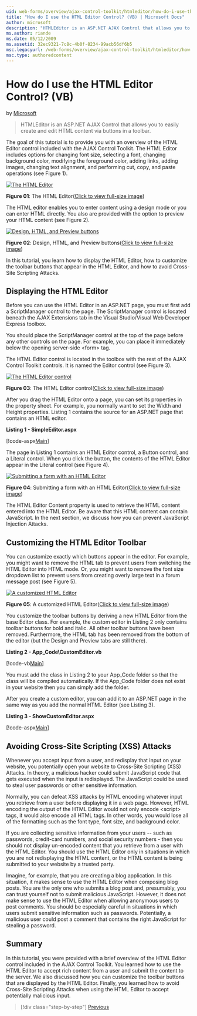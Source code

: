 ```yaml
---
uid: web-forms/overview/ajax-control-toolkit/htmleditor/how-do-i-use-the-html-editor-control-vb
title: "How do I use the HTML Editor Control? (VB) | Microsoft Docs"
author: microsoft
description: "HTMLEditor is an ASP.NET AJAX Control that allows you to easily create and edit HTML content via buttons in a toolbar."
ms.author: riande
ms.date: 05/12/2009
ms.assetid: 32ec9321-7c8c-4b0f-8234-99acb56df6b5
msc.legacyurl: /web-forms/overview/ajax-control-toolkit/htmleditor/how-do-i-use-the-html-editor-control-vb
msc.type: authoredcontent
---
```

How do I use the HTML Editor Control? (VB)
====================
by [Microsoft](https://github.com/microsoft)

> HTMLEditor is an ASP.NET AJAX Control that allows you to easily create and edit HTML content via buttons in a toolbar.


The goal of this tutorial is to provide you with an overview of the HTML Editor control included with the AJAX Control Toolkit. The HTML Editor includes options for changing font size, selecting a font, changing background color, modifying the foreground color, adding links, adding images, changing text alignment, and performing cut, copy, and paste operations (see Figure 1).


[![The HTML Editor](how-do-i-use-the-html-editor-control-vb/_static/image1.jpg)](how-do-i-use-the-html-editor-control-vb/_static/image1.png)

**Figure 01**: The HTML Editor([Click to view full-size image](how-do-i-use-the-html-editor-control-vb/_static/image2.png))


The HTML editor enables you to enter content using a design mode or you can enter HTML directly. You also are provided with the option to preview your HTML content (see Figure 2).


[![Design, HTML, and Preview buttons](how-do-i-use-the-html-editor-control-vb/_static/image2.jpg)](how-do-i-use-the-html-editor-control-vb/_static/image3.png)

**Figure 02**: Design, HTML, and Preview buttons([Click to view full-size image](how-do-i-use-the-html-editor-control-vb/_static/image4.png))


In this tutorial, you learn how to display the HTML Editor, how to customize the toolbar buttons that appear in the HTML Editor, and how to avoid Cross-Site Scripting Attacks.

## Displaying the HTML Editor

Before you can use the HTML Editor in an ASP.NET page, you must first add a ScriptManager control to the page. The ScriptManager control is located beneath the AJAX Extensions tab in the Visual Studio/Visual Web Developer Express toolbox.

You should place the ScriptManager control at the top of the page before any other controls on the page. For example, you can place it immediately below the opening server-side &lt;form&gt; tag.

The HTML Editor control is located in the toolbox with the rest of the AJAX Control Toolkit controls. It is named the Editor control (see Figure 3).


[![The HTML Editor control](how-do-i-use-the-html-editor-control-vb/_static/image3.jpg)](how-do-i-use-the-html-editor-control-vb/_static/image5.png)

**Figure 03**: The HTML Editor control([Click to view full-size image](how-do-i-use-the-html-editor-control-vb/_static/image6.png))


After you drag the HTML Editor onto a page, you can set its properties in the property sheet. For example, you normally want to set the Width and Height properties. Listing 1 contains the source for an ASP.NET page that contains an HTML editor.

**Listing 1 - SimpleEditor.aspx**

[!code-aspx[Main](how-do-i-use-the-html-editor-control-vb/samples/sample1.aspx)]

The page in Listing 1 contains an HTML Editor control, a Button control, and a Literal control. When you click the button, the contents of the HTML Editor appear in the Literal control (see Figure 4).


[![Submitting a form with an HTML Editor](how-do-i-use-the-html-editor-control-vb/_static/image4.jpg)](how-do-i-use-the-html-editor-control-vb/_static/image7.png)

**Figure 04**: Submitting a form with an HTML Editor([Click to view full-size image](how-do-i-use-the-html-editor-control-vb/_static/image8.png))


The HTML Editor Content property is used to retrieve the HTML content entered into the HTML Editor. Be aware that this HTML content can contain JavaScript. In the next section, we discuss how you can prevent JavaScript Injection Attacks.

## Customizing the HTML Editor Toolbar

You can customize exactly which buttons appear in the editor. For example, you might want to remove the HTML tab to prevent users from switching the HTML Editor into HTML mode. Or, you might want to remove the font size dropdown list to prevent users from creating overly large text in a forum message post (see Figure 5).


[![A customized HTML Editor](how-do-i-use-the-html-editor-control-vb/_static/image5.jpg)](how-do-i-use-the-html-editor-control-vb/_static/image9.png)

**Figure 05**: A customized HTML Editor([Click to view full-size image](how-do-i-use-the-html-editor-control-vb/_static/image10.png))


You customize the toolbar buttons by deriving a new HTML Editor from the base Editor class. For example, the custom editor in Listing 2 only contains toolbar buttons for bold and italic. All other toolbar buttons have been removed. Furthermore, the HTML tab has been removed from the bottom of the editor (but the Design and Preview tabs are still there).

**Listing 2 - App\_Code\CustomEditor.vb**

[!code-vb[Main](how-do-i-use-the-html-editor-control-vb/samples/sample2.vb)]

You must add the class in Listing 2 to your App\_Code folder so that the class will be compiled automatically. If the App\_Code folder does not exist in your website then you can simply add the folder.

After you create a custom editor, you can add it to an ASP.NET page in the same way as you add the normal HTML Editor (see Listing 3).

**Listing 3 - ShowCustomEditor.aspx**

[!code-aspx[Main](how-do-i-use-the-html-editor-control-vb/samples/sample3.aspx)]

## Avoiding Cross-Site Scripting (XSS) Attacks

Whenever you accept input from a user, and redisplay that input on your website, you potentially open your website to Cross-Site Scripting (XSS) Attacks. In theory, a malicious hacker could submit JavaScript code that gets executed when the input is redisplayed. The JavaScript could be used to steal user passwords or other sensitive information.

Normally, you can defeat XSS attacks by HTML encoding whatever input you retrieve from a user before displaying it in a web page. However, HTML encoding the output of the HTML Editor would not only encode &lt;script&gt; tags, it would also encode all HTML tags. In other words, you would lose all of the formatting such as the font type, font size, and background color.

If you are collecting sensitive information from your users -- such as passwords, credit-card numbers, and social security numbers - then you should not display un-encoded content that you retrieve from a user with the HTML Editor. You should use the HTML Editor only in situations in which you are not redisplaying the HTML content, or the HTML content is being submitted to your website by a trusted party.

Imagine, for example, that you are creating a blog application. In this situation, it makes sense to use the HTML Editor when composing blog posts. You are the only one who submits a blog post and, presumably, you can trust yourself not to submit malicious JavaScript. However, it does not make sense to use the HTML Editor when allowing anonymous users to post comments. You should be especially careful in situations in which users submit sensitive information such as passwords. Potentially, a malicious user could post a comment that contains the right JavaScript for stealing a password.

## Summary

In this tutorial, you were provided with a brief overview of the HTML Editor control included in the AJAX Control Toolkit. You learned how to use the HTML Editor to accept rich content from a user and submit the content to the server. We also discussed how you can customize the toolbar buttons that are displayed by the HTML Editor. Finally, you learned how to avoid Cross-Site Scripting Attacks when using the HTML Editor to accept potentially malicious input.

> [!div class="step-by-step"]
> [Previous](how-do-i-use-the-html-editor-control-cs.md)
